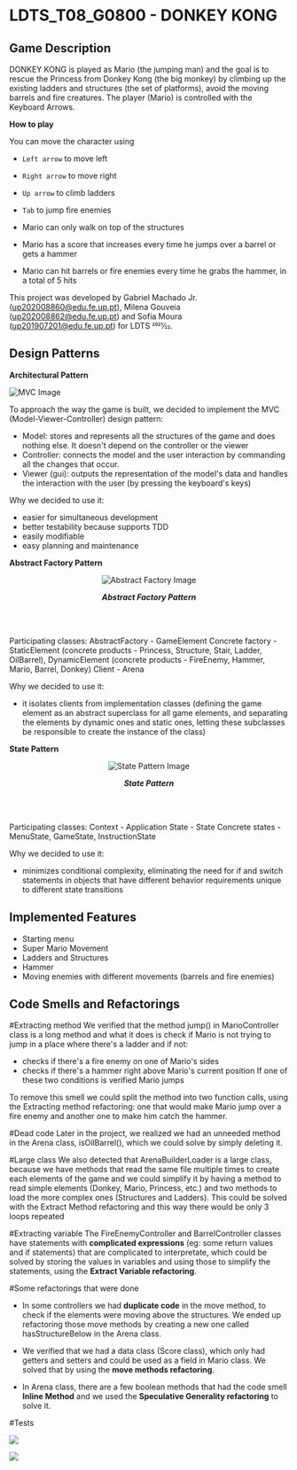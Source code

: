 # LDTS_T08_G0800 - DONKEY KONG

## Game Description
DONKEY KONG is played as Mario (the jumping man) and the goal is to rescue the Princess from Donkey Kong (the big monkey) by climbing up the existing ladders and structures (the set of platforms), avoid the moving barrels and fire creatures. The player (Mario) is controlled with the Keyboard Arrows.

**How to play**

You can move the character using
- `Left arrow` to move left
- `Right arrow` to move right
- `Up arrow` to climb ladders
- `Tab` to jump fire enemies


- Mario can only walk on top of the structures
- Mario has a score that increases every time he jumps over a barrel or gets a hammer
- Mario can hit barrels or fire enemies every time he grabs the hammer, in a total of 5 hits

This project was developed by Gabriel Machado Jr. (up202008860@edu.fe.up.pt), Milena Gouveia (up202008862@edu.fe.up.pt) and Sofia Moura (up201907201@edu.fe.up.pt) for LDTS 2021⁄22.

## Design Patterns
**Architectural Pattern**

<img src="/docs/images/mvc.png" alt="MVC Image"/>

To approach the way the game is built, we decided to implement the MVC (Model-Viewer-Controller) design pattern:

- Model: stores and represents all the structures of the game and does nothing else. It doesn't depend on the controller or the viewer
- Controller: connects the model and the user interaction by commanding all the changes that occur.
- Viewer (gui): outputs the representation of the model's data and handles the interaction with the user (by pressing the keyboard's keys)

Why we decided to use it:
- easier for simultaneous development
- better testability because supports TDD
- easily modifiable
- easy planning and maintenance


**Abstract Factory Pattern**

<p align="center" justify="center">
  <img src="/docs/images/screenshots/UML/abstractfactory.png" alt="Abstract Factory Image"/>
</p>
<p align="center">
  <b><i>Abstract Factory Pattern </i></b>
</p>

<br>
<br />

Participating classes: AbstractFactory - GameElement
                       Concrete factory - StaticElement (concrete products - Princess, Structure, Stair, Ladder, OilBarrel), DynamicElement (concrete products - FireEnemy, Hammer, Mario, Barrel, Donkey)
                       Client - Arena
                        

Why we decided to use it:
- it isolates clients from implementation classes (defining the game element as an abstract superclass for all game elements, and separating the elements by dynamic ones and static ones, letting these subclasses be responsible to create the instance of the class)

**State Pattern**

<p align="center" justify="center">
  <img src="/docs/images/screenshots/UML/state.png" alt="State Pattern Image"/>
</p>
<p align="center">
  <b><i>State Pattern </i></b>
</p>

<br>
<br />

Participating classes: Context - Application
                       State - State
                       Concrete states - MenuState, GameState, InstructionState

Why we decided to use it:
- minimizes conditional complexity, eliminating the need for if and switch statements in objects that have different behavior requirements unique to different state transitions


## Implemented Features
- Starting menu
- Super Mario Movement
- Ladders and Structures
- Hammer
- Moving enemies with different movements (barrels and fire enemies)

## Code Smells and Refactorings
#Extracting method
We verified that the method jump() in MarioController class is a long method and what it does is check if Mario is not trying to jump in a place where there's a ladder and if not:
- checks if there's a fire enemy on one of Mario's sides
- checks if there's a hammer right above Mario's current position
If one of these two conditions is verified Mario jumps

To remove this smell we could split the method into two function calls, using the Extracting method refactoring: one that would make Mario jump over a fire enemy and another one to make him catch the hammer.

#Dead code
Later in the project, we realized we had an unneeded method in the Arena class, isOilBarrel(), which we could solve by simply deleting it.

#Large class
We also detected that ArenaBuilderLoader is a large class, because we have methods that read the same file multiple times to create each elements of the game and we could simplify it by having a method to read simple elements (Donkey, Mario, Princess, etc.) and two methods to load the more complex ones (Structures and Ladders).
This could be solved with the Extract Method refactoring and this way there would be only 3 loops repeated

#Extracting variable
The FireEnemyController and BarrelController classes have statements with **complicated expressions** (eg: some return values and if statements) that are complicated to interpretate, which could be solved by storing the values in variables and using those to simplify the statements, using the **Extract Variable refactoring**.

#Some refactorings that were done
- In some controllers we had **duplicate code** in the move method, to check if the elements were moving above the structures. We ended up refactoring those move methods by creating a new one called hasStructureBelow in the Arena class.

- We verified that we had a data class (Score class), which only had getters and setters and could be used as a field in Mario class. We solved that by using the **move methods refactoring**.

- In Arena class, there are a few boolean methods that had the code smell **Inline Method** and we used the **Speculative Generality refactoring** to solve it.


#Tests

![](images/testshots/testCoverage.png)

![](images/testshots/pitest.png)